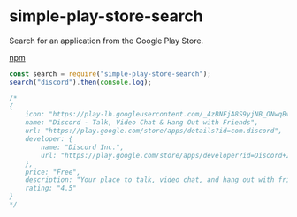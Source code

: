 # simple-play-store-search

Search for an application from the Google Play Store.

[npm](https://www.npmjs.com/package/simple-play-store-search)

```js
const search = require("simple-play-store-search");
search("discord").then(console.log);

/*
{
    icon: "https://play-lh.googleusercontent.com/_4zBNFjA8S9yjNB_ONwqBvxTvyXYdC7Nh1jYZ2x6YEcldBr2fyijdjM2J5EoVdTpnkA",
    name: "Discord - Talk, Video Chat & Hang Out with Friends",
    url: "https://play.google.com/store/apps/details?id=com.discord",
    developer: {
        name: "Discord Inc.",
        url: "https://play.google.com/store/apps/developer?id=Discord+Inc."
    },
    price: "Free",
    description: "Your place to talk, video chat, and hang out with friends and communities.",
    rating: "4.5"
}
*/
```

